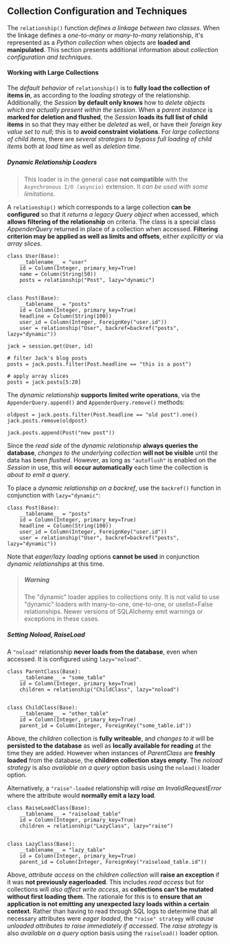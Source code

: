 ## Collection Configuration and Techniques

The `relationship()` function _defines a linkage between two classes_. When the linkage defines a _one-to-many_ or _many-to-many_ relationship, it's represented as a _Python collection_ when objects are __loaded and manipulated__. This section presents additional information about _collection configuration and techniques_.


#### Working with Large Collections

The _default behavior_ of `relationship()` is to __fully load the collection of items in__, as according to the _loading strategy_ of the relationship. Additionally, the _Session_ __by default only knows__ how to _delete objects which are actually present within the session_. When a _parent instance_ is __marked for deletion and flushed__, the _Session_ __loads its full list of child items__ in so that they may either be _deleted_ as well, or have their _foreign key value set to null_; this is to __avoid constraint violations__. For _large collections of child items_, there are _several strategies to bypass full loading of child items_ both at _load time_ as well as _deletion time_.


##### Dynamic Relationship Loaders

> This loader is in the general case __not compatible__ with the `Asynchronous I/O (asyncio)` extension. It _can be used with some limitations_.

A `relationship()` which corresponds to a large collection __can be configured__ so that it _returns a legacy Query object_ when accessed, which __allows filtering of the relationship__ on criteria. The class is a special class _AppenderQuery_ returned in place of a collection when accessed. __Filtering criterion may be applied as well as limits and offsets__, either _explicitly_ or via _array slices_.

```
class User(Base):
    __tablename__ = "user"
    id = Column(Integer, primary_key=True)
    name = Column(String(50))
    posts = relationship("Post", lazy="dynamic")


class Post(Base):
    __tablename__ = "posts"
    id = Column(Integer, primary_key=True)
    headline = Column(String(100))
    user_id = Column(Integer, ForeignKey("user.id"))
    user = relationship("User", backref=backref("posts", lazy="dynamic"))
```

```
jack = session.get(User, id)

# filter Jack's blog posts
posts = jack.posts.filter(Post.headline == "this is a post")

# apply array slices
posts = jack.posts[5:20]
```

The _dynamic relationship_ __supports limited write operations__, via the `AppenderQuery.append()` and `AppenderQuery.remove()` methods:

```
oldpost = jack.posts.filter(Post.headline == "old post").one()
jack.posts.remove(oldpost)

jack.posts.append(Post("new post"))
```

Since the _read side_ of the _dynamic relationship_ __always queries the database__, _changes to the underlying collection_ __will not be visible__ until the data has been _flushed_. However, as long as `"autoflush"` is enabled on the _Session_ in use, this will __occur automatically__ each time the collection is _about to emit a query_.

To place a _dynamic relationship on a backref_, use the `backref()` function in conjunction with `lazy="dynamic"`:

```
class Post(Base):
    __tablename__ = "posts"
    id = Column(Integer, primary_key=True)
    headline = Column(String(100))
    user_id = Column(Integer, ForeignKey("user.id"))
    user = relationship("User", backref=backref("posts", lazy="dynamic"))
```

Note that _eager/lazy loading_ options __cannot be used__ in conjunction _dynamic relationships_ at this time.

> ##### Warning
>
> The "dynamic" loader applies to collections only. It is not valid to use "dynamic" loaders with many-to-one, one-to-one, or uselist=False relationships. Newer versions of SQLAlchemy emit warnings or exceptions in these cases.


##### Setting Noload, RaiseLoad

A `"noload"` relationship __never loads from the database__, even when accessed. It is configured using `lazy="noload"`.

```
class ParentClass(Base):
    __tablename__ = "some_table"
    id = Column(Integer, primary_key=True)
    children = relationship("ChildClass", lazy="noload")


class ChildClass(Base):
    __tablename__ = "other_table"
    id = Column(Integer, primary_key=True)
    parent_id = Column(Integer, ForeignKey("some_table.id"))
```

Above, the _children_ collection is __fully writeable__, and _changes to it_ will be __persisted to the database__ as well as __locally available for reading__ at the time they are added. However when instances of _ParentClass_ are __freshly loaded__ from the database, the __children collection stays empty__. The _noload strategy_ is also _available on a query_ option basis using the `noload()` loader option.

Alternatively, a `"raise"-loaded` relationship will _raise an InvalidRequestError_ where the attribute would __normally emit a lazy load__.

```
class RaiseLoadClass(Base):
    __tablename__ = "raiseload_table"
    id = Column(Integer, primary_key=True)
    children = relationship("LazyClass", lazy="raise")


class LazyClass(Base):
    __tablename__ = "lazy_table"
    id = Column(Integer, primary_key=True)
    parent_id = Column(Integer, ForeignKey("raiseload_table.id"))
```

Above, _attribute access_ on the _children collection_ will __raise an exception__ if it was __not previously eagerloaded__. This includes _read access_ but for collections will _also affect write access_, as __collections can't be mutated without first loading them__. The rationale for this is to __ensure that an application is not emitting any unexpected lazy loads within a certain context__. Rather than having to read through SQL logs to determine that all necessary attributes were _eager loaded_, the `"raise" strategy` will _cause unloaded attributes to raise immediately if accessed_. The _raise strategy_ is also _available on a query_ option basis using the `raiseload()` loader option.
